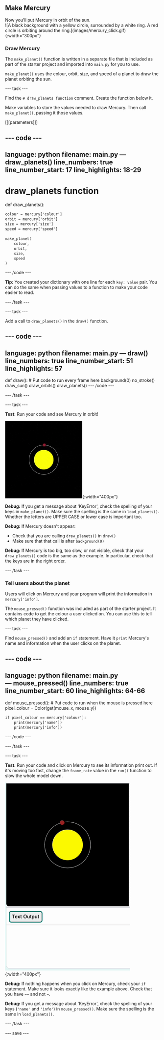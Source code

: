 ## Make Mercury

<div style="display: flex; flex-wrap: wrap">
<div style="flex-basis: 200px; flex-grow: 1; margin-right: 15px;">
Now you'll put Mercury in orbit of the sun.
</div>
<div>
![A black background with a yellow circle, surrounded by a white ring. A red circle is orbiting around the ring.](images/mercury_click.gif){:width="300px"}
</div>
</div>

### Draw Mercury

The `make_planet()` function is written in a separate file that is included as part of the starter project and imported into `main.py` for you to use.

`make_planet()` uses the colour, orbit, size, and speed of a planet to draw the planet orbiting the sun.

--- task ---

Find the `# draw_planets function` comment. Create the function below it. 

Make variables to store the values needed to draw Mercury. Then call `make_planet()`, passing it those values.

[[[parameters]]]

--- code ---
---
language: python
filename: main.py — draw_planets()
line_numbers: true
line_number_start: 17
line_highlights: 18-29
---
# draw_planets function
def draw_planets():

    colour = mercury['colour']
    orbit = mercury['orbit']
    size = mercury['size']
    speed = mercury['speed']

    make_planet(
        colour, 
        orbit, 
        size, 
        speed
    )
--- /code ---

**Tip:** You created your dictionary with one line for each `key: value` pair. You can do the same when passing values to a function to make your code easier to read.

--- /task ---

--- task ---

Add a call to `draw_planets()` in the `draw()` function.

--- code ---
---
language: python
filename: main.py — draw()
line_numbers: true
line_number_start: 51
line_highlights: 57
---
def draw():
    # Put code to run every frame here
    background(0)
    no_stroke()
    draw_sun()
    draw_orbits()
    draw_planets()
--- /code ---

--- /task ---

--- task ---

**Test:** Run your code and see Mercury in orbit!

![A black background with a yellow circle, surrounded by a white ring. A red circle is orbiting around the ring.](images/mercury.gif){:width="400px"}

**Debug:** If you get a message about 'KeyError', check the spelling of your keys in `make_planet()`. Make sure the spelling is the same in `load_planets()`. Whether the letters are UPPER CASE or lower case is important too.

**Debug:** If Mercury doesn't appear:
 - Check that you are calling `draw_planets()` in `draw()` 
 - Make sure that that call is after `background(0)`

**Debug:** If Mercury is too big, too slow, or not visible, check that your `draw_planets()` code is the same as the example. In particular, check that the keys are in the right order.

--- /task ---

### Tell users about the planet

Users will click on Mercury and your program will print the information in `mercury['info']`.

The `mouse_pressed()` function was included as part of the starter project. It contains code to get the colour a user clicked on. You can use this to tell which planet they have clicked.

--- task ---

Find `mouse_pressed()` and add an `if` statement. Have it `print` Mercury's name and information when the user clicks on the planet.

--- code ---
---
language: python
filename: main.py — mouse_pressed()
line_numbers: true
line_number_start: 60
line_highlights: 64-66
---
def mouse_pressed():
    # Put code to run when the mouse is pressed here
    pixel_colour = Color(get(mouse_x, mouse_y))

    if pixel_colour == mercury['colour']:
        print(mercury['name'])
        print(mercury['info'])

--- /code ---

--- /task ---

--- task ---

**Test:** Run your code and click on Mercury to see its information print out. If it's moving too fast, change the `frame_rate` value in the `run()` function to slow the whole model down.

![A black background with a yellow circle, surrounded by a white ring. A red circle is orbiting around the ring. Information about Mercury appears in the text output.](images/mercury_click.gif){:width="400px"}

**Debug:** If nothing happens when you click on Mercury, check your `if` statement. Make sure it looks exactly like the example above. Check that you have `==` and not `=`.

**Debug:** If you get a message about 'KeyError', check the spelling of your keys (`'name'` and `'info'`) in `mouse_pressed()`. Make sure the spelling is the same in `load_planets()`.

--- /task ---

--- save ---
